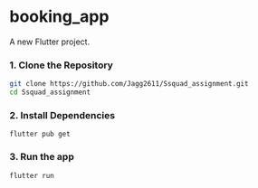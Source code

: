 # booking_app

A new Flutter project.

### 1. Clone the Repository
```bash
git clone https://github.com/Jagg2611/Ssquad_assignment.git
cd Ssquad_assignment
```

### 2. Install Dependencies
```
flutter pub get
```

### 3. Run the app
```
flutter run
```
